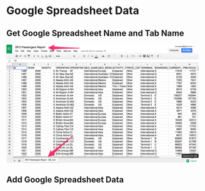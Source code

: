 # Google Spreadsheet Data

## Get Google Spreadsheet Name and Tab Name

![](images/google-sheet1.png)

## Add Google Spreadsheet Data
